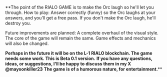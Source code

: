 **The point of the RIALO GAME is to make the Orc laugh so he'll let you through.
How to play: Answer correctly (funny) so the Orc laughs at your answers, and you'll get a free pass.
If you don't make the Orc laugh, he'll destroy you.

Future improvements are planned: A complete overhaul of the visual style.
The core of the game will remain the same.
Game effects and mechanics will also be changed.


**Perhaps in the future it will be on the L-1 RIALO blockchain. The game needs some work. This is Beta 0.1 version.**
**If you have any questions, ideas, or suggestions, I'll be happy to discuss them in my X @maysonkiller23**
**The game is of a humorous nature, for entertainment.****

